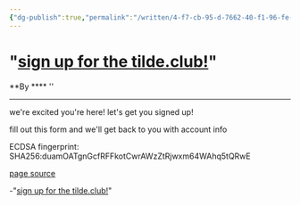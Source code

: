 ```yaml
---
{"dg-publish":true,"permalink":"/written/4-f7-cb-95-d-7662-40-f1-96-fe-4-b2969-fdaffb/","dgHomeLink":true,"dgPassFrontmatter":false}
---
```


# "[sign up for the tilde.club!](https://tilde.club/signup/)"

**By **** 
''
***
we're excited you're here! let's get you signed up!

fill out this form and we'll get back to you with account info

ECDSA fingerprint: SHA256:duamOATgnGcfRFFkotCwrAWzZtRjwxm64WAhq5tQRwE

[page source](https://github.com/tildeclub/site)


-"[sign up for the tilde.club!](https://tilde.club/signup/)"
